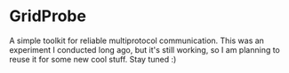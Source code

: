 GridProbe
=========

A simple toolkit for reliable multiprotocol communication. This was an experiment I conducted long ago, 
but it's still working, so I am planning to reuse it for some new cool stuff. Stay tuned :)
